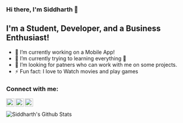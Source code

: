 ### Hi there, I'm Siddharth 👋

## I'm a Student, Developer, and a Business Enthusiast!
- 🔭 I’m currently working on a Mobile App!
- 🌱 I’m currently trying to learning everything 🤣
- 👯 I’m looking for patners who can work with me on some projects.
- ⚡ Fun fact: I love to Watch movies and play games

### Connect with me:

[<img align="left" alt="sidx8 | Twitter" width="22px" src="https://cdn.jsdelivr.net/npm/simple-icons@v3/icons/twitter.svg" />][twitter]
[<img align="left" alt="sidx8 | LinkedIn" width="22px" src="https://cdn.jsdelivr.net/npm/simple-icons@v3/icons/linkedin.svg" />][linkedin]
[<img align="left" alt="sidx8 | Instagram" width="22px" src="https://cdn.jsdelivr.net/npm/simple-icons@v3/icons/instagram.svg" />][instagram]

<br />
<br />



<img align="left" alt="Siddharth's Github Stats" src="https://github-readme-stats.vercel.app/api?username=sidx8&show_icons=true&hide_border=true&count_private=true&theme=radical" />

[twitter]: https://twitter.com/siddhar45750060
[youtube]: https://youtube.com/codeSTACKr
[instagram]: https://www.instagram.com/_sidx8/
[linkedin]: https://www.linkedin.com/in/siddharth-sinha-4b4749172/
